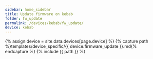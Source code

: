 ```yaml
---
sidebar: home_sidebar
title: Update firmware on kebab
folder: fw_update
permalink: /devices/kebab/fw_update/
device: kebab
---
```

{% assign device = site.data.devices[page.device] %}
{% capture path %}templates/device_specific/{{ device.firmware_update }}.md{% endcapture %}
{% include {{ path }} %}
